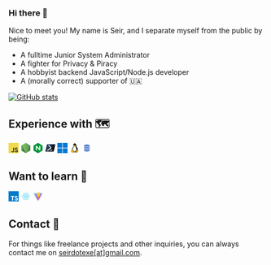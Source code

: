 ### Hi there 👋

Nice to meet you! My name is Seir, and I separate myself from the public by being:

- A fulltime Junior System Administrator
- A fighter for Privacy & Piracy
- A hobbyist backend JavaScript/Node.js developer
- A (morally correct) supporter of 🇺🇦

[![GitHub stats](https://github-readme-stats.vercel.app/api?username=seirdotexe&show_icons=true&theme=dark)]()

## Experience with 🗺️

<code><img height="20" alt="javascript" src="https://raw.githubusercontent.com/seirdotexe/seirdotexe/main/assets/javascript.png"></code>
<code><img height="20" alt="nodejs" src="https://raw.githubusercontent.com/seirdotexe/seirdotexe/main/assets/nodejs.png"></code>
<code><img height="20" alt="nginx" src="https://raw.githubusercontent.com/seirdotexe/seirdotexe/main/assets/nginx.png"></code>
<code><img height="20" alt="powershell" src="https://raw.githubusercontent.com/seirdotexe/seirdotexe/main/assets/powershell.png"></code>
<code><img height="20" alt="windows" src="https://raw.githubusercontent.com/seirdotexe/seirdotexe/main/assets/windows.png"></code>
<code><img height="20" alt="linux" src="https://raw.githubusercontent.com/seirdotexe/seirdotexe/main/assets/linux.png"></code>
<code><img height="20" alt="sql" src="https://raw.githubusercontent.com/seirdotexe/seirdotexe/main/assets/sql.png"></code>

## Want to learn 📝

<code><img height="20" alt="typescript" src="https://raw.githubusercontent.com/seirdotexe/seirdotexe/main/assets/typescript.png"></code>
<code><img height="20" alt="react" src="https://raw.githubusercontent.com/seirdotexe/seirdotexe/main/assets/react.png"></code>
<code><img height="20" alt="vite" src="https://raw.githubusercontent.com/seirdotexe/seirdotexe/main/assets/vite.png"></code>

## Contact 📧

For things like freelance projects and other inquiries, you can always contact me on [seirdotexe[at]gmail.com](mailto:seirdotexe@gmail.com).

